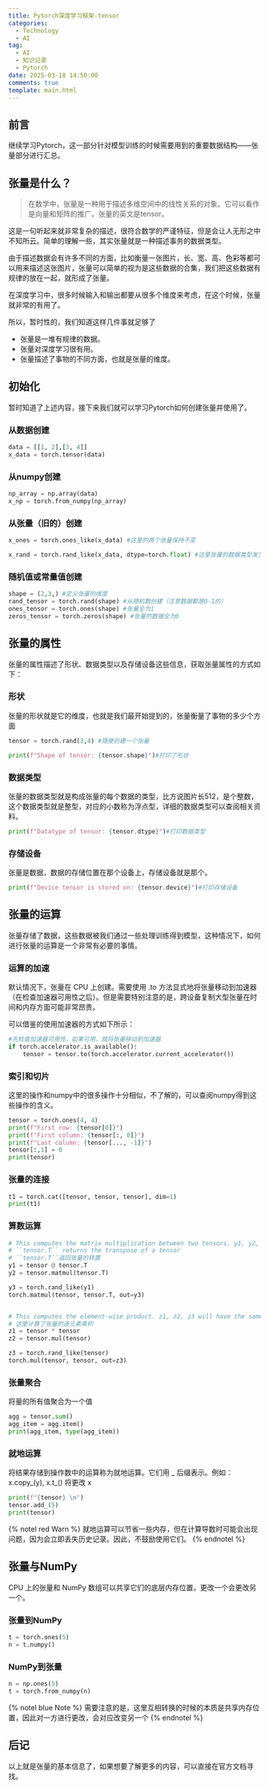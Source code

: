 ```yaml
---
title: Pytorch深度学习框架-tensor
categories:
  - Technology
  - AI
tag:
  - AI
  - 知识记录
  - Pytorch
date: 2025-03-18 14:50:00
comments: true
template: main.html
---
```

## 前言
继续学习Pytorch，这一部分针对模型训练的时候需要用到的重要数据结构——张量部分进行汇总。

## 张量是什么？
> 在数学中，张量是一种用于描述多维空间中的线性关系的对象。它可以看作是向量和矩阵的推广。张量的英文是tensor。

这是一句听起来就非常复杂的描述，很符合数学的严谨特征，但是会让人无形之中不知所云。简单的理解一些，其实张量就是一种描述事务的数据类型。

由于描述数据会有许多不同的方面，比如衡量一张图片，长、宽、高、色彩等都可以用来描述这张图片，张量可以简单的视为是这些数据的合集，我们把这些数据有规律的放在一起，就形成了张量。

在深度学习中，很多时候输入和输出都要从很多个维度来考虑，在这个时候，张量就非常的有用了。

所以，暂时性的，我们知道这样几件事就足够了
* 张量是一堆有规律的数据。
* 张量对深度学习很有用。
* 张量描述了事物的不同方面，也就是张量的维度。

## 初始化
暂时知道了上述内容，接下来我们就可以学习Pytorch如何创建张量并使用了。
### 从数据创建
```py
data = [[1, 2],[3, 4]]
x_data = torch.tensor(data)
```

### 从numpy创建
```py
np_array = np.array(data)
x_np = torch.from_numpy(np_array)
```

### 从张量（旧的）创建
```py
x_ones = torch.ones_like(x_data) #这里的两个张量保持不变

x_rand = torch.rand_like(x_data, dtype=torch.float) #这里张量的数据类型发生了变化
```

### 随机值或常量值创建
```py
shape = (2,3,) #定义张量的维度
rand_tensor = torch.rand(shape) #从随机数创建（注意数据都是0-1的）
ones_tensor = torch.ones(shape) #张量全为1
zeros_tensor = torch.zeros(shape) #张量的数据全为0
```

## 张量的属性
张量的属性描述了形状、数据类型以及存储设备这些信息，获取张量属性的方式如下：
### 形状
张量的形状就是它的维度，也就是我们最开始提到的，张量衡量了事物的多少个方面
```py
tensor = torch.rand(3,4) #随便创建一个张量

print(f"Shape of tensor: {tensor.shape}")#打印了形状
```
### 数据类型
张量的数据类型就是构成张量的每个数据的类型，比方说图片长512，是个整数，这个数据类型就是整型，对应的小数称为浮点型，详细的数据类型可以查阅相关资料。
```py
print(f"Datatype of tensor: {tensor.dtype}")#打印数据类型
```
### 存储设备
张量是数据，数据的存储位置在那个设备上，存储设备就是那个。
```py
print(f"Device tensor is stored on: {tensor.device}")#打印存储设备
```

## 张量的运算
张量存储了数据，这些数据被我们通过一些处理训练得到模型，这种情况下，如何进行张量的运算是一个非常有必要的事情。

### 运算的加速
默认情况下，张量在 CPU 上创建。需要使用 .to 方法显式地将张量移动到加速器（在检查加速器可用性之后）。但是需要特别注意的是，跨设备复制大型张量在时间和内存方面可能非常昂贵。

可以借鉴的使用加速器的方式如下所示：
```py
#先检查加速器可用性，如果可用，就将张量移动到加速器
if torch.accelerator.is_available():
    tensor = tensor.to(torch.accelerator.current_accelerator())
```

### 索引和切片
这里的操作和numpy中的很多操作十分相似，不了解的，可以查阅numpy得到这些操作的含义。
```py
tensor = torch.ones(4, 4)
print(f"First row: {tensor[0]}")
print(f"First column: {tensor[:, 0]}")
print(f"Last column: {tensor[..., -1]}")
tensor[:,1] = 0
print(tensor)
```

### 张量的连接
```py
t1 = torch.cat([tensor, tensor, tensor], dim=1)
print(t1)
```

### 算数运算
```py
# This computes the matrix multiplication between two tensors. y1, y2, y3 will have the same value
# ``tensor.T`` returns the transpose of a tensor
# ``tensor.T``返回张量的转置
y1 = tensor @ tensor.T
y2 = tensor.matmul(tensor.T)

y3 = torch.rand_like(y1)
torch.matmul(tensor, tensor.T, out=y3)


# This computes the element-wise product. z1, z2, z3 will have the same value
# 这里计算了张量的逐元素乘积
z1 = tensor * tensor
z2 = tensor.mul(tensor)

z3 = torch.rand_like(tensor)
torch.mul(tensor, tensor, out=z3)
```

### 张量聚合
将量的所有值聚合为一个值
```py
agg = tensor.sum()
agg_item = agg.item()
print(agg_item, type(agg_item))
```

### 就地运算
将结果存储到操作数中的运算称为就地运算。它们用 _ 后缀表示。例如：x.copy_(y), x.t_() 将更改 x
```py
print(f"{tensor} \n")
tensor.add_(5)
print(tensor)
```
{% notel red Warn %}
就地运算可以节省一些内存，但在计算导数时可能会出现问题，因为会立即丢失历史记录。因此，不鼓励使用它们。
{% endnotel %}

## 张量与NumPy
CPU 上的张量和 NumPy 数组可以共享它们的底层内存位置，更改一个会更改另一个。
### 张量到NumPy
```py
t = torch.ones(5)
n = t.numpy()
```

### NumPy到张量
```py
n = np.ones(5)
t = torch.from_numpy(n)
```

{% notel blue Note %}
需要注意的是，这里互相转换的时候的本质是共享内存位置，因此对一方进行更改，会对应改变另一个
{% endnotel %}

## 后记
以上就是张量的基本信息了，如果想要了解更多的内容，可以直接在官方文档寻找。
